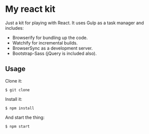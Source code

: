 # My react kit
Just a kit for playing with React. It uses Gulp as a task manager and includes:

* Browserify for bundling up the code.
* Watchify for incremental builds.
* BrowserSync as a development server.
* Bootstrap-Sass (jQuery is included also).

## Usage
Clone it:
```
$ git clone
```

Install it:
```
$ npm install
```

And start the thing:
```
$ npm start
```
